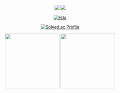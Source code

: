 <div align=center>

<img src="https://img.shields.io/badge/Spring Boot-6DB33F?style=for-the-badge&logo=SpringBoot&logoColor=white" />
<img src="https://img.shields.io/badge/Java-007396.svg?style=for-the-badge&logo=Java&logoColor=white" />

[![Hits](https://hits.seeyoufarm.com/api/count/incr/badge.svg?url=https%3A%2F%2Fgithub.com%2Fkmw2378&count_bg=%2379C83D&title_bg=%23555555&icon=&icon_color=%23E7E7E7&title=visited&edge_flat=false)](https://hits.seeyoufarm.com)


[![Solved.ac Profile](http://mazassumnida.wtf/api/v2/generate_badge?boj=kmw89891)](https://solved.ac/kmw89891/)    

<p>
  <img height="180em" src="https://github-readme-stats.vercel.app/api?username=kmw2378&show_icons=true&include_all_commits=true&bg_color=30,e96443,904e95&title_color=fff&text_color=fff">
  <img height="180em" src="https://github-readme-stats.vercel.app/api/top-langs/?username=kmw2378&layout=compact&bg_color=30,e96443,904e95&title_color=fff&text_color=fff">
</p>

